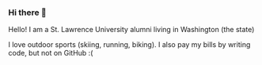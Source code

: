 ### Hi there 👋

Hello! I am a St. Lawrence University alumni living in Washington (the state)

I love outdoor sports (skiing, running, biking). I also pay my bills by writing code, but not on GitHub :(

<!--
**CharlesReinhardt/CharlesReinhardt** is a ✨ _special_ ✨ repository because its `README.md` (this file) appears on your GitHub profile.

Here are some ideas to get you started:

- 🔭 I’m currently working on ...
- 🌱 I’m currently learning ...
- 👯 I’m looking to collaborate on ...
- 🤔 I’m looking for help with ...
- 💬 Ask me about ...
- 📫 How to reach me: ...
- 😄 Pronouns: ...
- ⚡ Fun fact: ...
-->
